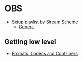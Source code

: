 # OBS

- [Setup playlist by Stream Scheme](https://youtube.com/playlist?list=PL-FyuLA6vLphQx5JKHOX8sHn5-1kZU9oX&si=lQZGnVsHHFwtA-PT)
    - [General](https://youtu.be/aLxDKcMsRps?si=bUuavFpzoQ3Iesfp)

## Getting low level

- [Formats, Codecs and Containers](https://youtu.be/-4NXxY4maYc)
